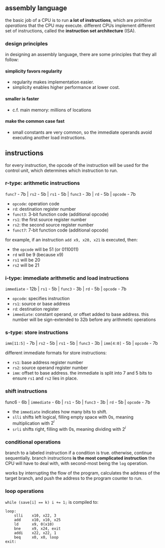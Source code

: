 ## assembly language
the basic job of a CPU is to run **a lot of instructions**, which are *primitive operations* that the CPU may execute. different CPUs implement different set of instructions, called the **instruction set architecture** (ISA).
### design principles
in designing an assembly language, there are some principles that they all follow: 
#### simplicity favors regularity
- regularity makes implementation easier.
- simplicity enables higher performance at lower cost.
#### smaller is faster
- c.f. main memory: millions of locations
#### make the common case fast
- small constants are very common, so the immediate operands avoid executing another load instructions.

## instructions
for every instruction, the opcode of the instruction will be used for the control unit, which determines which instruction to run.

### r-type: arithmetic instructions

`func7` - 7b | `rs2` - 5b | `rs1` - 5b | `func3` - 3b | `rd` - 5b | `opcode` - 7b

- `opcode`: operation code  
- `rd`: destination register number  
- `funct3`: 3-bit function code (additional opcode)  
- `rs1`: the first source register number  
- `rs2`: the second source register number  
- `funct7`: 7-bit function code (additional opcode)

for example, if an instruction `add x9, x20, x21` is executed, then:
- the `opcode` will be 51 (or 0110011)
- `rd` will be 9 (because x9)
- `rs1` will be 20
- `rs2` will be 21
### i-type: immediate arithmetic and load instructions

`immediate` - 12b | `rs1` - 5b | `func3` - 3b | `rd` - 5b | `opcode` - 7b

- `opcode`: specifies instruction
- `rs1`: source or base address
- `rd`: destination register
- `immediate`: constant operand, or offset added to base address. this number will be sign-extended to 32b before any arithmetic operations
### s-type: store instructions

`imm[11:5]` - 7b | `rs2` - 5b | `rs1` - 5b | `func3` - 3b | `imm[4:0]` - 5b | `opcode` - 7b

different immediate formats for store instructions:
- `rs1`: base address register number
- `rs2`: source operand register number
- `imm`: offset to base address. the immediate is split into 7 and 5 bits to ensure `rs1` and `rs2` lies in place.

### shift instructions

func6 - 6b | `immediate` - 6b | `rs1` - 5b | `func3` - 3b | `rd` - 5b | `opcode` - 7b

- the `immediate` indicates how many bits to shift.
- `slli` shifts left logical, filling empty space with 0s, meaning multiplication with $2^{i}$
- `srli` shifts right, filling with 0s, meaning dividing with $2^{i}$

### conditional operations
branch to a labeled instruction if a condition is true. otherwise, continue sequentially. branch instructions **is the most complicated instruction** the CPU will have to deal with, with second-most being the `log` operation.

works by interrupting the flow of the program, calculates the address of the target branch, and push the address to the program counter to run.
### loop operations
`while (save[i] == k) i += 1;` is compiled to:

```risc
loop:
	slli    x10, x22, 3
	add     x10, x10, x25
	ld      x9, 0(x10)
	bne     x9, x24, exit
	addi    x22, x22, 1
	beq     x0, x0, loop
exit:
```

